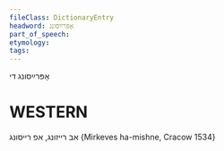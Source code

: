 ```yaml
---
fileClass: DictionaryEntry
headword: אָפּרײַסונג
part_of_speech: 
etymology: 
tags: 
---
```

אָפּרײַסונג
די

WESTERN
========

אב רייזונג, אפ רייסונג {Mirkeves ha-mishne, Cracow 1534}
